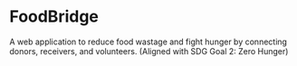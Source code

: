 # FoodBridge
A web application to reduce food wastage and fight hunger by connecting donors, receivers, and volunteers. (Aligned with SDG Goal 2: Zero Hunger)
